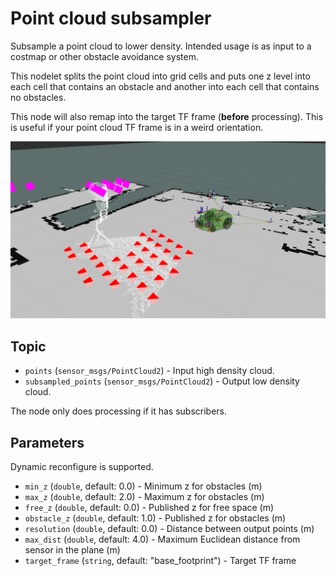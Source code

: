 # Point cloud subsampler

Subsample a point cloud to lower density. Intended usage is as input to
a costmap or other obstacle avoidance system.

This nodelet splits the point cloud into grid cells and puts one z level into
each cell that contains an obstacle and another into each cell that contains no
obstacles.

This node will also remap into the target TF frame (**before** processing). This
is useful if your point cloud TF frame is in a weird orientation.

![Example of subsampling a pointcloud](doc/rviz_subsampler.png)

## Topic

* `points` (`sensor_msgs/PointCloud2`) - Input high density cloud.
* `subsampled_points` (`sensor_msgs/PointCloud2`) - Output low density cloud.

The node only does processing if it has subscribers.

## Parameters

Dynamic reconfigure is supported.

* `min_z` (`double`, default: 0.0) - Minimum z for obstacles (m)
* `max_z` (`double`, default: 2.0) - Maximum z for obstacles (m)
* `free_z` (`double`, default: 0.0) - Published z for free space (m)
* `obstacle_z` (`double`, default: 1.0) - Published z for obstacles (m)
* `resolution` (`double`, default: 0.0) - Distance between output points (m)
* `max_dist` (`double`, default: 4.0) - Maximum Euclidean distance from sensor in the plane (m)
* `target_frame` (`string`, default: "base_footprint") - Target TF frame
